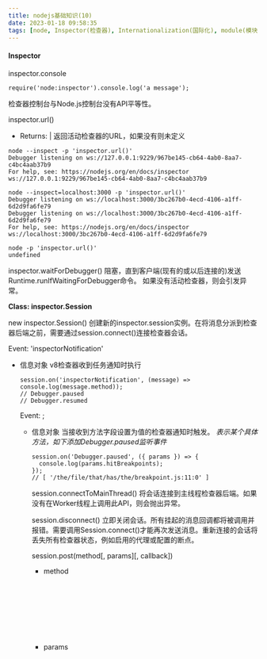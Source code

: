 ```yaml
---
title: nodejs基础知识(10)
date: 2023-01-18 09:58:35
tags: [node, Inspector(检查器), Internationalization(国际化), module(模块)]
---
```


#### Inspector

inspector.console
```
require('node:inspector').console.log('a message');
```
检查器控制台与Node.js控制台没有API平等性。

inspector.url()
- Returns: <string> | <undefined>
返回活动检查器的URL，如果没有则未定义
```
node --inspect -p 'inspector.url()'
Debugger listening on ws://127.0.0.1:9229/967be145-cb64-4ab0-8aa7-c4bc4aab37b9
For help, see: https://nodejs.org/en/docs/inspector
ws://127.0.0.1:9229/967be145-cb64-4ab0-8aa7-c4bc4aab37b9

node --inspect=localhost:3000 -p 'inspector.url()'
Debugger listening on ws://localhost:3000/3bc267b0-4ecd-4106-a1ff-6d2d9fa6fe79
Debugger listening on ws://localhost:3000/3bc267b0-4ecd-4106-a1ff-6d2d9fa6fe79
For help, see: https://nodejs.org/en/docs/inspector
ws://localhost:3000/3bc267b0-4ecd-4106-a1ff-6d2d9fa6fe79

node -p 'inspector.url()'
undefined
```

inspector.waitForDebugger()
阻塞，直到客户端(现有的或以后连接的)发送Runtime.runIfWaitingForDebugger命令。
如果没有活动检查器，则会引发异常。

**Class: inspector.Session**

new inspector.Session()
创建新的inspector.session实例。在将消息分派到检查器后端之前，需要通过session.connect()连接检查器会话。

Event: 'inspectorNotification'
- <Object> 信息对象
v8检查器收到任务通知时执行
```
session.on('inspectorNotification', (message) => console.log(message.method));
// Debugger.paused
// Debugger.resumed
```

Event: <inspector-protocol-method>;
- <Object> 信息对象
当接收到方法字段设置为<inspector-protocol-method>值的检查器通知时触发。
*<inspector-protocol-method>表示某个具体方法，如下添加Debugger.paused监听事件*
```
session.on('Debugger.paused', ({ params }) => {
  console.log(params.hitBreakpoints);
});
// [ '/the/file/that/has/the/breakpoint.js:11:0' ]
```

session.connectToMainThread()
将会话连接到主线程检查器后端。如果没有在Worker线程上调用此API，则会抛出异常。

session.disconnect()
立即关闭会话。所有挂起的消息回调都将被调用并报错。需要调用Session.connect()才能再次发送消息。重新连接的会话将丢失所有检查器状态，例如启用的代理或配置的断点。

session.post(method[, params][, callback])
- method <string>
- params <Object>
- callback <Function>
向检查器后端发布消息。 callback 将在接收到响应时收到通知。 callback 是接受两个可选参数（错误和特定于消息的结果）的函数。
```
session.post('Runtime.evaluate', { expression: '2 + 2' },
             (error, { result }) => console.log(result));
// 输出：{ type: 'number', value: 4, description: '4' }
```

CPU 分析器代码示例
```
const inspector = require('node:inspector');
const fs = require('node:fs');
const session = new inspector.Session();
session.connect();

session.post('Profiler.enable', () => {
  session.post('Profiler.start', () => {
    // 在此处调用测量中的业务逻辑...

    // 一段时间之后...
    session.post('Profiler.stop', (err, { profile }) => {
      // 将分析文件写入磁盘、上传等
      if (!err) {
        fs.writeFileSync('./profile.cpuprofile', JSON.stringify(profile));
      }
    });
  });
});
```
堆分析器代码示例
```
const inspector = require('node:inspector');
const fs = require('node:fs');
const session = new inspector.Session();

const fd = fs.openSync('profile.heapsnapshot', 'w');

session.connect();

session.on('HeapProfiler.addHeapSnapshotChunk', (m) => {
  fs.writeSync(fd, m.params.chunk);
});

session.post('HeapProfiler.takeHeapSnapshot', null, (err, r) => {
  console.log('HeapProfiler.takeHeapSnapshot done:', err, r);
  session.disconnect();
  fs.closeSync(fd);
});
```

#### Internationalization

构建 Node.js 的选项
为了控制在 Node.js 中如何使用 ICU，在编译期间提供了四个 configure 选项。 [BUILDING.md](https://github.com/nodejs/node/blob/HEAD/BUILDING.md) 中记录了有关如何编译 Node.js 的其他详细信息。

--with-intl=none/--without-intl
--with-intl=system-icu
--with-intl=small-icu
--with-intl=full-icu（默认）
每个 configure 选项的可用 Node.js 和 JavaScript 特性概述：
![international](./images/international.png)
"(不识别区域设置)" 表示该函数执行其操作就像函数的非 Locale 版本一样，如果存在的话。 比如在 none 模式下，Date.prototype.toLocaleString() 的操作和 Date.prototype.toString() 是一样的。

*禁用全部国际化特性（none）*
如果选择此选项，则 ICU 将被禁用，并且上述大多数国际化特性在生成的 node 二进制文件中将不可用。

*使用预装的 ICU 构建（system-icu）*
Node.js 可以链接到系统上已安装的 ICU。 事实上，大多数 Linux 发行版已经安装了 ICU，这个选项可以复用操作系统中其他组件使用的相同数据集。
system-icu 完全支持仅需要 ICU 库本身的功能，例如 String.prototype.normalize() 和 WHATWG 网址解析器。 另外需要 ICU 语言环境数据的特性，例如 Intl.DateTimeFormat 可能完全或部分支持，具体取决于系统上安装的 ICU 数据的完整性。

*嵌入 ICU 数据的有界集（small-icu）*
此选项静态地生成针对 ICU 库的二进制链接，并在 node 可执行文件中包含 ICU 数据的子集（通常只有英文区域设置）。
small-icu 完全支持仅需要 ICU 库本身的功能，例如 String.prototype.normalize() 和 WHATWG 网址解析器。 另外需要 ICU 语言环境数据的特性，比如 Intl.DateTimeFormat，一般只适用于英文语言环境：
```
const january = new Date(9e8);
const english = new Intl.DateTimeFormat('en', { month: 'long' });
const spanish = new Intl.DateTimeFormat('es', { month: 'long' });
console.log(english.format(january));
// 打印 "January"
console.log(spanish.format(january));
// 在 small-icu 上打印 "M01" 或 "January"，具体取决于用户的默认语言环境
// 应该打印 "enero"
```
此模式提供了特性和二进制大小之间的平衡。
如果使用 small-icu 选项，则仍然可以在运行时提供额外的语言环境数据，以便 JS 方法适用于所有 ICU 语言环境。 假设数据文件存储在 /some/directory，它可以通过以下任一方式提供给 ICU：
- NODE_ICU_DATA 环境变量：env NODE_ICU_DATA=/some/directory node
- --icu-data-dir 命令行参数：node --icu-data-dir=/some/directory
（如果两者都指定，则 --icu-data-dir 命令行参数优先。）
ICU 能够自动查找和加载多种数据格式，但数据必须适合 ICU 版本，并且文件命名正确。 数据文件最常见的名称是 icudt6X[bl].dat，其中 6X 表示预期的 ICU 版本，而 b 或 l 表示系统的字节序。 
full-icu npm 模块通过检测运行中的 node 可执行文件的 ICU 版本并下载相应的数据文件，可以大大简化 ICU 数据安装。 通过 npm i full-icu 安装模块后，数据文件将在 ./node_modules/full-icu 可用。 然后可以将此路径传给 NODE_ICU_DATA 或 --icu-data-dir，如上所示以启用完整的 Intl 支持。

*嵌入整个 ICU（full-icu）*
此选项使生成的二进制链接与 ICU 静态地关联并包含全套 ICU 数据。 以这种方式创建的二进制文件没有进一步的外部依赖项并支持所有语言环境，但可能相当大。 如果没有传入 --with-intl 标志，则这是默认行为。 官方的二进制文件也是以这种模式构建的。

**检测国际化支持**
要验证是否启用了 ICU（system-icu、small-icu 或 full-icu），只需检查 Intl 是否存在就足够了：
```
const hasICU = typeof Intl === 'object';
```
或者，检查 process.versions.icu，一个仅在启用 ICU 时定义的属性，也可以工作：
```
const hasICU = typeof process.versions.icu === 'string';
```
要检查对非英语语言环境（即 full-icu 或 system-icu）的支持，Intl.DateTimeFormat 可能是一个很好的区分因素：
```
const hasFullICU = (() => {
  try {
    const january = new Date(9e8);
    const spanish = new Intl.DateTimeFormat('es', { month: 'long' });
    return spanish.format(january) === 'enero';
  } catch (err) {
    return false;
  }
})();
```
有关 Intl 支持的更详细的测试，以下资源可能会有所帮助：
- [btest402](https://github.com/srl295/btest402): 一般用于检查是否正确地构建了支持 Intl 的 Node.js。
- [Test262](https://github.com/tc39/test262/tree/HEAD/test/intl402): ECMAScript 的官方一致性测试套件包括一个专门针对 ECMA-402 的部分。

#### module

**Module 对象**

module.builtinModules
- <string[]>
Node.js 提供的所有模块的名称列表。 可用于验证模块是否由第三方维护。

module.createRequire(filename)
- filename <string> | <URL> 用于构造 require 函数的文件名。 必须是文件网址对象、文件网址字符串、或绝对路径字符串。
- 返回: <require> require 函数
```
import { createRequire } from 'node:module';
const require = createRequire(import.meta.url);

// sibling-module.js 是 CommonJS 模块。
const siblingModule = require('./sibling-module');
```

module.isBuiltin(moduleName)
- moduleName <string> 模块名称
返回: <boolean> 如果模块是内置的，则返回 true，否则返回 false

module.syncBuiltinESMExports()
module.syncBuiltinESMExports() 方法更新内置的 ES 模块的所有实时绑定，以匹配 CommonJS 导出的属性。 它不会在 ES 模块中添加或删除导出的名称。
```
const fs = require('node:fs');
const assert = require('node:assert');
const { syncBuiltinESMExports } = require('node:module');

fs.readFile = newAPI;

delete fs.readFileSync;

function newAPI() {
  // ...
}

fs.newAPI = newAPI;

syncBuiltinESMExports();

import('node:fs').then((esmFS) => {
  // 它将现有的 readFile 属性与新值同步
  assert.strictEqual(esmFS.readFile, newAPI);
  // readFileSync 已从所需的 fs 中删除
  assert.strictEqual('readFileSync' in fs, false);
  // syncBuiltinESMExports() 不会从 esmFS 中删除 readFileSync
  assert.strictEqual('readFileSync' in esmFS, true);
  // syncBuiltinESMExports() 不添加名称
  assert.strictEqual(esmFS.newAPI, undefined);
});
```

**Source Map V3 的支持**
与源映射缓存交互的助手。 当启用源映射解析并且在模块的页脚中找到源映射包含指令时，则会填充此缓存。
要启用源映射解析，则 Node.js 必须使用标志 --enable-source-maps 运行、或者通过设置 NODE_V8_COVERAGE=dir 启用代码覆盖率。

module.findSourceMap(path)
- path <string>
- 返回: <module.SourceMap>
path 是文件的解析路径，应为其获取相应的源映射。

**module.SourceMap 类**

new SourceMap(payload)
- payload <Object>
创建新的 sourceMap 实例。
payload 是键匹配 Source map v3 格式的对象：
- file: <string>
- version: <number>
- sources: <string[]>
- sourcesContent: <string[]>
- names: <string[]>
- mappings: <string>
- sourceRoot: <string>

sourceMap.payload
- 返回: <Object>
用于构造 SourceMap 实例的有效负载的获取器。

sourceMap.findEntry(lineNumber, columnNumber)
- lineNumber <number>
- columnNumber <number>
- 返回: <Object>
给定生成的源文件中的行号和列号，返回表示原始文件中位置的对象。 返回的对象包含以下键：
- generatedLine: <number>
- generatedColumn: <number>
- originalSource: <string>
- originalLine: <number>
- originalColumn: <number>
- name: <string>







使用createRequire创建的require和直接使用require有什么区别？？？